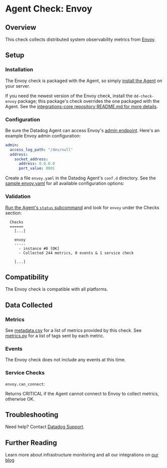 # Agent Check: Envoy
## Overview

This check collects distributed system observability metrics from [Envoy](https://www.envoyproxy.io).

## Setup
### Installation

The Envoy check is packaged with the Agent, so simply [install the Agent](https://app.datadoghq.com/account/settings#agent) on your server.

If you need the newest version of the Envoy check, install the `dd-check-envoy` package; this package's check overrides the one packaged with the Agent. See the [integrations-core repository README.md for more details](https://docs.datadoghq.com/agent/faq/install-core-extra/).

### Configuration

Be sure the Datadog Agent can access Envoy's [admin endpoint](https://www.envoyproxy.io/docs/envoy/latest/operations/admin). Here's an example Envoy admin configuration: 

```yaml
admin:
  access_log_path: "/dev/null"
  address:
    socket_address:
      address: 0.0.0.0
      port_value: 8001
```

Create a file `envoy.yaml` in the Datadog Agent's `conf.d` directory. See the [sample envoy.yaml](https://github.com/DataDog/integrations-core/blob/master/envoy/conf.yaml.example) for all available configuration options:

### Validation

[Run the Agent's `status` subcommand](https://docs.datadoghq.com/agent/faq/agent-commands/#agent-status-and-information) and look for `envoy` under the Checks section:

```
  Checks
  ======
    [...]

    envoy
    -----
      - instance #0 [OK]
      - Collected 244 metrics, 0 events & 1 service check

    [...]
```

## Compatibility

The Envoy check is compatible with all platforms.

## Data Collected
### Metrics

See [metadata.csv](https://github.com/DataDog/integrations-core/blob/master/envoy/metadata.csv) for a list of metrics provided by this check.
See [metrics.py](https://github.com/DataDog/integrations-core/blob/master/envoy/datadog_checks/envoy/metrics.py) for a list of tags sent by each metric.

### Events

The Envoy check does not include any events at this time.

### Service Checks

`envoy.can_connect`:

Returns CRITICAL if the Agent cannot connect to Envoy to collect metrics, otherwise OK.

## Troubleshooting

Need help? Contact [Datadog Support](http://docs.datadoghq.com/help/).

## Further Reading
Learn more about infrastructure monitoring and all our integrations on [our blog](https://www.datadoghq.com/blog/)
